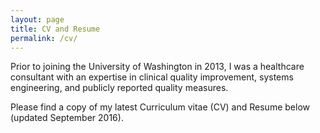 ```yaml
---
layout: page
title: CV and Resume
permalink: /cv/
---
```


Prior to joining the University of Washington in 2013, I was a healthcare consultant with an expertise in clinical quality improvement, systems engineering, and publicly reported quality measures.

Please find a copy of my latest Curriculum vitae (CV) and Resume below (updated September 2016). 



